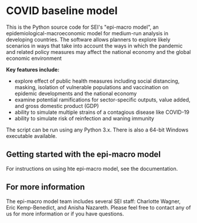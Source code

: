 # COVID baseline model
This is the Python source code for SEI's "epi-macro model", an epidemiological-macroeconomic model for medium-run analysis in developing countries. The software allows planners to explore likely scenarios in ways that take into account the ways in which the pandemic and related policy measures may affect the national economy and the global economic environment

**Key features include:**
  - explore effect of public health measures including social distancing, masking, isolation of vulnerable populations and vaccination on epidemic developments and the national economy
  - examine potential ramifications for sector-specific outputs, value added, and gross domestic product (GDP)
  - ability to simulate multiple strains of a contagious disease like COVID-19
  - ability to simulate risk of reinfection and waning immunity 

The script can be run using any Python 3.x. There is also a 64-bit Windows executable available.


## Getting started with the epi-macro model

For instructions on using hte epi-macro model, see the documentation.

## For more information

The epi-macro model team includes several SEI staff: Charlotte Wagner, Eric Kemp-Benedict, and Anisha Nazareth. Please feel free to contact any of us for more information or if you have questions.
